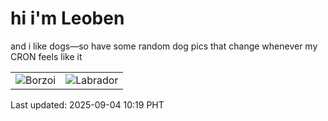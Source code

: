 # hi i'm Leoben

and i like dogs—so have some random dog pics that change whenever my CRON feels like it

|  |  |
|--------|----------|
| ![Borzoi](https://random-dog-vercel.vercel.app/api/random-borzoi?v=1756952340) | ![Labrador](https://random-dog-vercel.vercel.app/api/random-labrador?v=1756952340) |

Last updated: 2025-09-04 10:19 PHT
